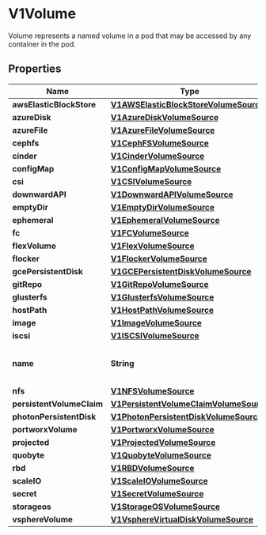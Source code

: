 

# V1Volume

Volume represents a named volume in a pod that may be accessed by any container in the pod.

## Properties

| Name | Type | Description | Notes |
|------------ | ------------- | ------------- | -------------|
|**awsElasticBlockStore** | [**V1AWSElasticBlockStoreVolumeSource**](V1AWSElasticBlockStoreVolumeSource.md) |  |  [optional] |
|**azureDisk** | [**V1AzureDiskVolumeSource**](V1AzureDiskVolumeSource.md) |  |  [optional] |
|**azureFile** | [**V1AzureFileVolumeSource**](V1AzureFileVolumeSource.md) |  |  [optional] |
|**cephfs** | [**V1CephFSVolumeSource**](V1CephFSVolumeSource.md) |  |  [optional] |
|**cinder** | [**V1CinderVolumeSource**](V1CinderVolumeSource.md) |  |  [optional] |
|**configMap** | [**V1ConfigMapVolumeSource**](V1ConfigMapVolumeSource.md) |  |  [optional] |
|**csi** | [**V1CSIVolumeSource**](V1CSIVolumeSource.md) |  |  [optional] |
|**downwardAPI** | [**V1DownwardAPIVolumeSource**](V1DownwardAPIVolumeSource.md) |  |  [optional] |
|**emptyDir** | [**V1EmptyDirVolumeSource**](V1EmptyDirVolumeSource.md) |  |  [optional] |
|**ephemeral** | [**V1EphemeralVolumeSource**](V1EphemeralVolumeSource.md) |  |  [optional] |
|**fc** | [**V1FCVolumeSource**](V1FCVolumeSource.md) |  |  [optional] |
|**flexVolume** | [**V1FlexVolumeSource**](V1FlexVolumeSource.md) |  |  [optional] |
|**flocker** | [**V1FlockerVolumeSource**](V1FlockerVolumeSource.md) |  |  [optional] |
|**gcePersistentDisk** | [**V1GCEPersistentDiskVolumeSource**](V1GCEPersistentDiskVolumeSource.md) |  |  [optional] |
|**gitRepo** | [**V1GitRepoVolumeSource**](V1GitRepoVolumeSource.md) |  |  [optional] |
|**glusterfs** | [**V1GlusterfsVolumeSource**](V1GlusterfsVolumeSource.md) |  |  [optional] |
|**hostPath** | [**V1HostPathVolumeSource**](V1HostPathVolumeSource.md) |  |  [optional] |
|**image** | [**V1ImageVolumeSource**](V1ImageVolumeSource.md) |  |  [optional] |
|**iscsi** | [**V1ISCSIVolumeSource**](V1ISCSIVolumeSource.md) |  |  [optional] |
|**name** | **String** | name of the volume. Must be a DNS_LABEL and unique within the pod. More info: https://kubernetes.io/docs/concepts/overview/working-with-objects/names/#names |  |
|**nfs** | [**V1NFSVolumeSource**](V1NFSVolumeSource.md) |  |  [optional] |
|**persistentVolumeClaim** | [**V1PersistentVolumeClaimVolumeSource**](V1PersistentVolumeClaimVolumeSource.md) |  |  [optional] |
|**photonPersistentDisk** | [**V1PhotonPersistentDiskVolumeSource**](V1PhotonPersistentDiskVolumeSource.md) |  |  [optional] |
|**portworxVolume** | [**V1PortworxVolumeSource**](V1PortworxVolumeSource.md) |  |  [optional] |
|**projected** | [**V1ProjectedVolumeSource**](V1ProjectedVolumeSource.md) |  |  [optional] |
|**quobyte** | [**V1QuobyteVolumeSource**](V1QuobyteVolumeSource.md) |  |  [optional] |
|**rbd** | [**V1RBDVolumeSource**](V1RBDVolumeSource.md) |  |  [optional] |
|**scaleIO** | [**V1ScaleIOVolumeSource**](V1ScaleIOVolumeSource.md) |  |  [optional] |
|**secret** | [**V1SecretVolumeSource**](V1SecretVolumeSource.md) |  |  [optional] |
|**storageos** | [**V1StorageOSVolumeSource**](V1StorageOSVolumeSource.md) |  |  [optional] |
|**vsphereVolume** | [**V1VsphereVirtualDiskVolumeSource**](V1VsphereVirtualDiskVolumeSource.md) |  |  [optional] |



